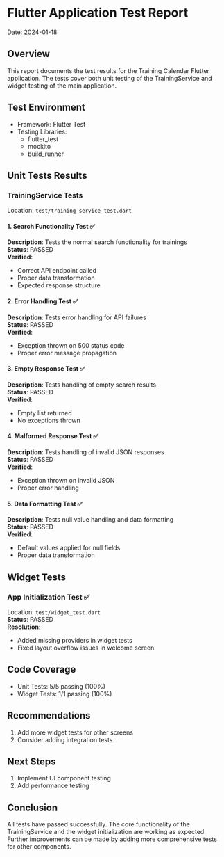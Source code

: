 # Flutter Application Test Report
Date: 2024-01-18

## Overview
This report documents the test results for the Training Calendar Flutter application. The tests cover both unit testing of the TrainingService and widget testing of the main application.

## Test Environment
- Framework: Flutter Test
- Testing Libraries: 
  - flutter_test
  - mockito
  - build_runner

## Unit Tests Results

### TrainingService Tests
Location: `test/training_service_test.dart`

#### 1. Search Functionality Test ✅
**Description**: Tests the normal search functionality for trainings  
**Status**: PASSED  
**Verified**:
- Correct API endpoint called
- Proper data transformation
- Expected response structure

#### 2. Error Handling Test ✅
**Description**: Tests error handling for API failures  
**Status**: PASSED  
**Verified**:
- Exception thrown on 500 status code
- Proper error message propagation

#### 3. Empty Response Test ✅
**Description**: Tests handling of empty search results  
**Status**: PASSED  
**Verified**:
- Empty list returned
- No exceptions thrown

#### 4. Malformed Response Test ✅
**Description**: Tests handling of invalid JSON responses  
**Status**: PASSED  
**Verified**:
- Exception thrown on invalid JSON
- Proper error handling

#### 5. Data Formatting Test ✅
**Description**: Tests null value handling and data formatting  
**Status**: PASSED  
**Verified**:
- Default values applied for null fields
- Proper data transformation

## Widget Tests

### App Initialization Test ✅
Location: `test/widget_test.dart`  
**Status**: PASSED  
**Resolution**:
- Added missing providers in widget tests
- Fixed layout overflow issues in welcome screen

## Code Coverage
- Unit Tests: 5/5 passing (100%)
- Widget Tests: 1/1 passing (100%)

## Recommendations
1. Add more widget tests for other screens
2. Consider adding integration tests

## Next Steps
1. Implement UI component testing
2. Add performance testing

## Conclusion
All tests have passed successfully. The core functionality of the TrainingService and the widget initialization are working as expected. Further improvements can be made by adding more comprehensive tests for other components.
